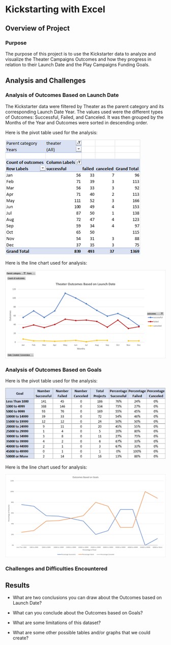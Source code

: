 # Kickstarting with Excel

## Overview of Project

### Purpose
The purpose of this project is to use the Kickstarter data to analyze and visualize the Theater Campaigns Outcomes and how they progress in relation to their Launch Date and the Play Campaigns Funding Goals.

## Analysis and Challenges
### Analysis of Outcomes Based on Launch Date
The Kickstarter data were filtered by Theater as the parent category and its corresponding Launch Date Year. The values used were the different types of Outcomes: Successful, Failed, and Canceled. It was then grouped by the Months of the Year and Outcomes were sorted in descending order.

Here is the pivot table used for the analysis:

![image_name](Outcomes_Table.png)

Here is the line chart used for analysis:

![image_name](Theater_Outcomes_vs_Launch2.png)

### Analysis of Outcomes Based on Goals

Here is the pivot table used for the analysis:

![image_name](Goals_Table.png)

Here is the line chart used for analysis:

![image_name](Outcomes_vs_Goals.png)


### Challenges and Difficulties Encountered

## Results

- What are two conclusions you can draw about the Outcomes based on Launch Date?

- What can you conclude about the Outcomes based on Goals?

- What are some limitations of this dataset?

- What are some other possible tables and/or graphs that we could create?

